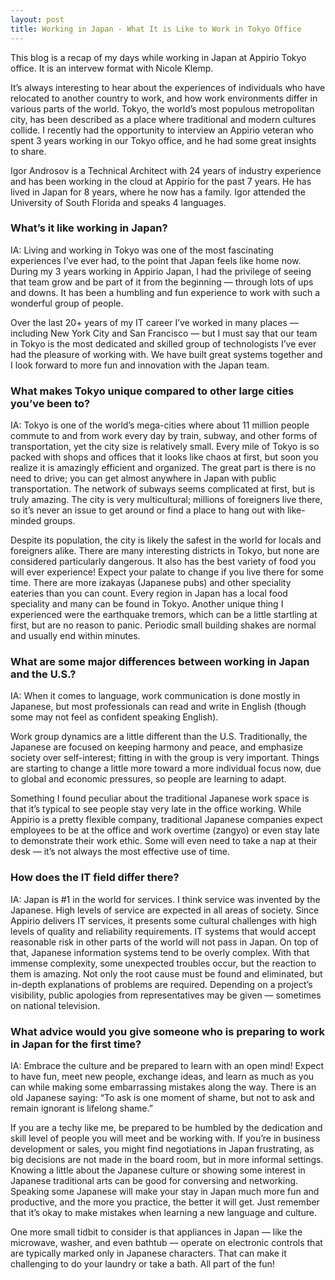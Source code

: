 ```yaml
---
layout: post
title: Working in Japan - What It is Like to Work in Tokyo Office
---
```


This blog is a recap of my days while working in Japan at Appirio Tokyo office. It is an intervew format with Nicole Klemp.

It’s always interesting to hear about the experiences of individuals who have relocated to another country to work, and how work environments differ in various parts of the world. Tokyo, the world’s most populous metropolitan city, has been described as a place where traditional and modern cultures collide. I recently had the opportunity to interview an Appirio veteran who spent 3 years working in our Tokyo office, and he had some great insights to share.

Igor Androsov is a Technical Architect with 24 years of industry experience and has been working in the cloud at Appirio for the past 7 years. He has lived in Japan for 8 years, where he now has a family. Igor attended the University of South Florida and speaks 4 languages.

### What’s it like working in Japan?

IA: Living and working in Tokyo was one of the most fascinating experiences I’ve ever had, to the point that Japan feels like home now. During my 3 years working in Appirio Japan, I had the privilege of seeing that team grow and be part of it from the beginning — through lots of ups and downs. It has been a humbling and fun experience to work with such a wonderful group of people.

Over the last 20+ years of my IT career I’ve worked in many places — including New York City and San Francisco — but I must say that our team in Tokyo is the most dedicated and skilled group of technologists I’ve ever had the pleasure of working with. We have built great systems together and I look forward to more fun and innovation with the Japan team.

### What makes Tokyo unique compared to other large cities you’ve been to?

IA: Tokyo is one of the world’s mega-cities where about 11 million people commute to and from work every day by train, subway, and other forms of transportation, yet the city size is relatively small. Every mile of Tokyo is so packed with shops and offices that it looks like chaos at first, but soon you realize it is amazingly efficient and organized. The great part is there is no need to drive; you can get almost anywhere in Japan with public transportation. The network of subways seems complicated at first, but is truly amazing. The city is very multicultural; millions of foreigners live there, so it’s never an issue to get around or find a place to hang out with like-minded groups.

Despite its population, the city is likely the safest in the world for locals and foreigners alike. There are many interesting districts in Tokyo, but none are considered particularly dangerous. It also has the best variety of food you will ever experience! Expect your palate to change if you live there for some time. There are more izakayas (Japanese pubs) and other speciality eateries than you can count. Every region in Japan has a local food speciality and many can be found in Tokyo. Another unique thing I experienced were the earthquake tremors, which can be a little startling at first, but are no reason to panic. Periodic small building shakes are normal and usually end within minutes.

### What are some major differences between working in Japan and the U.S.?

IA: When it comes to language, work communication is done mostly in Japanese, but most professionals can read and write in English (though some may not feel as confident speaking English).

Work group dynamics are a little different than the U.S. Traditionally, the Japanese are focused on keeping harmony and peace, and emphasize society over self-interest; fitting in with the group is very important. Things are starting to change a little more toward a more individual focus now, due to global and economic pressures, so people are learning to adapt.

Something I found peculiar about the traditional Japanese work space is that it’s typical to see people stay very late in the office working. While Appirio is a pretty flexible company, traditional Japanese companies expect employees to be at the office and work overtime (zangyo) or even stay late to demonstrate their work ethic. Some will even need to take a nap at their desk — it’s not always the most effective use of time.

### How does the IT field differ there?

IA: Japan is #1 in the world for services. I think service was invented by the Japanese. High levels of service are expected in all areas of society. Since Appirio delivers IT services, it presents some cultural challenges with high levels of quality and reliability requirements. IT systems that would accept reasonable risk in other parts of the world will not pass in Japan. On top of that, Japanese information systems tend to be overly complex. With that immense complexity, some unexpected troubles occur, but the reaction to them is amazing. Not only the root cause must be found and eliminated, but in-depth explanations of problems are required. Depending on a project’s visibility, public apologies from representatives may be given — sometimes on national television.

### What advice would you give someone who is preparing to work in Japan for the first time?

IA: Embrace the culture and be prepared to learn with an open mind! Expect to have fun, meet new people, exchange ideas, and learn as much as you can while making some embarrassing mistakes along the way. There is an old Japanese saying: “To ask is one moment of shame, but not to ask and remain ignorant is lifelong shame.”

If you are a techy like me, be prepared to be humbled by the dedication and skill level of people you will meet and be working with. If you’re in business development or sales, you might find negotiations in Japan frustrating, as big decisions are not made in the board room, but in more informal settings. Knowing a little about the Japanese culture or showing some interest in Japanese traditional arts can be good for conversing and networking. Speaking some Japanese will make your stay in Japan much more fun and productive, and the more you practice, the better it will get. Just remember that it’s okay to make mistakes when learning a new language and culture.

One more small tidbit to consider is that appliances in Japan — like the microwave, washer, and even bathtub — operate on electronic controls that are typically marked only in Japanese characters. That can make it challenging to do your laundry or take a bath. All part of the fun!
